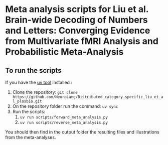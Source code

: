 # Meta analysis scripts for Liu et al. Brain-wide Decoding of Numbers and Letters: Converging Evidence from Multivariate fMRI Analysis and Probabilistic Meta-Analysis

## To run the scripts
If you have the [uv tool](https://docs.astral.sh/uv/) installed :

1. Clone the repository: `git clone https://github.com/NeuroLang/Distributed_category_specific_liu_et_al_plosbio.git`
2. On the repository folder run the command: `uv sync`
3. Run the scripts:
   1. `uv run scripts/forward_meta_analysis.py`
   2. `uv run scripts/reverse_meta_analysis.py`

You should then find in the output folder the resulting files and illustrations from the meta-analyses.
